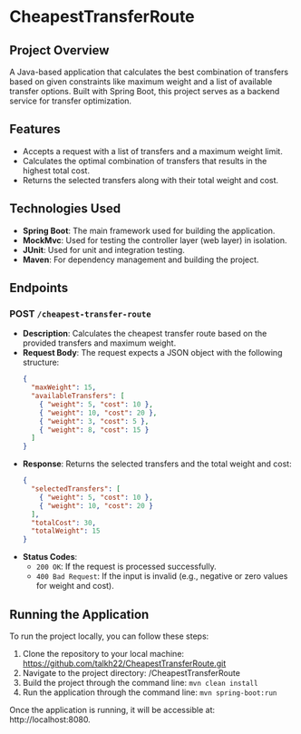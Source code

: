 # CheapestTransferRoute

## Project Overview

A Java-based application that calculates the best combination of transfers based on given constraints like maximum weight and a list of available transfer options. 
Built with Spring Boot, this project serves as a backend service for transfer optimization. 

## Features 
- Accepts a request with a list of transfers and a maximum weight limit.
- Calculates the optimal combination of transfers that results in the highest total cost.
- Returns the selected transfers along with their total weight and cost.

## Technologies Used 
- **Spring Boot**: The main framework used for building the application.
- **MockMvc**: Used for testing the controller layer (web layer) in isolation.
- **JUnit**: Used for unit and integration testing.
- **Maven**: For dependency management and building the project.
 
## Endpoints 

### POST `/cheapest-transfer-route` 
- **Description**: Calculates the cheapest transfer route based on the provided transfers and maximum weight.
- **Request Body**: The request expects a JSON object with the following structure:
    ```json
    {
      "maxWeight": 15,
      "availableTransfers": [
        { "weight": 5, "cost": 10 },
        { "weight": 10, "cost": 20 },
        { "weight": 3, "cost": 5 },
        { "weight": 8, "cost": 15 }
      ]
    }
    ```
- **Response**: Returns the selected transfers and the total weight and cost:
    ```json
    {
      "selectedTransfers": [
        { "weight": 5, "cost": 10 },
        { "weight": 10, "cost": 20 }
      ],
      "totalCost": 30,
      "totalWeight": 15
    }
    ```
- **Status Codes**:
    - `200 OK`: If the request is processed successfully.
    - `400 Bad Request`: If the input is invalid (e.g., negative or zero values for weight and cost).

## Running the Application 

To run the project locally, you can follow these steps: 
  1. Clone the repository to your local machine: https://github.com/talkh22/CheapestTransferRoute.git 
  2. Navigate to the project directory: /CheapestTransferRoute
  3. Build the project through the command line:
       ``` mvn clean install ```
  4. Run the application through the command line:
      ``` mvn spring-boot:run ```

   Once the application is running, it will be accessible at: http://localhost:8080.
